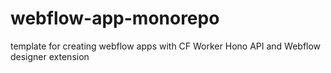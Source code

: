 # webflow-app-monorepo
template for creating webflow apps with CF Worker Hono API and Webflow designer extension
